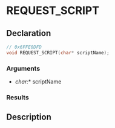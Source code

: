 # REQUEST_SCRIPT

## Declaration
```cpp
// 0x6FFE0DFD
void REQUEST_SCRIPT(char* scriptName);
```

### Arguments
- **char*:** scriptName

### Results

## Description
